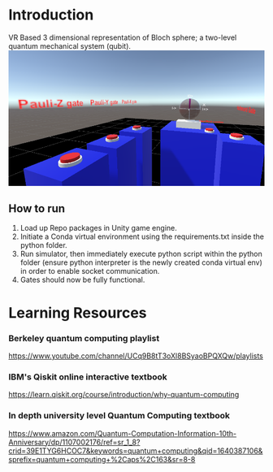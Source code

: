 # Introduction
 VR Based 3 dimensional representation of Bloch sphere; a two-level quantum mechanical system (qubit).
![](images/Bloch%20Sphere%20VR%20scene.png)
 ## How to run
 1. Load up Repo packages in Unity game engine.
 2. Initiate a Conda virtual environment using the requirements.txt inside the python folder. 
 3. Run simulator, then immediately execute python script within the python folder (ensure python interpreter is the newly created conda virtual env) in order to enable socket communication. 
 4. Gates should now be fully functional.
# Learning Resources
### Berkeley quantum computing playlist
 https://www.youtube.com/channel/UCq9B8tT3oXl8BSyaoBPQXQw/playlists
### IBM's Qiskit online interactive textbook 
 https://learn.qiskit.org/course/introduction/why-quantum-computing
### In depth university level Quantum Computing textbook 
https://www.amazon.com/Quantum-Computation-Information-10th-Anniversary/dp/1107002176/ref=sr_1_8?crid=39E1TYG6HCOC7&keywords=quantum+computing&qid=1640387106&sprefix=quantum+computing+%2Caps%2C163&sr=8-8
